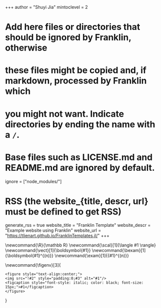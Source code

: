 <!--
Add here global page variables to use throughout your website.
-->
+++
author = "Shuyi Jia"
mintoclevel = 2

# Add here files or directories that should be ignored by Franklin, otherwise
# these files might be copied and, if markdown, processed by Franklin which
# you might not want. Indicate directories by ending the name with a `/`.
# Base files such as LICENSE.md and README.md are ignored by default.
ignore = ["node_modules/"]

# RSS (the website_{title, descr, url} must be defined to get RSS)
generate_rss = true
website_title = "Franklin Template"
website_descr = "Example website using Franklin"
website_url   = "https://tlienart.github.io/FranklinTemplates.jl/"
+++

<!--
Add here global latex commands to use throughout your pages.
-->
\newcommand{\R}{\mathbb R}
\newcommand{\scal}[1]{\langle #1 \rangle}
\newcommand{\vect}[1]{\boldsymbol{#1}}
\newcommand{\bexam}[1]{\boldsymbol{#1}^{(n)}}
\newcommand{\exam}[1]{{#1}^{(n)}}

\newcommand{\figenv}[3]{
~~~
<figure style="text-align:center;">
<img src="!#2" style="padding:0;#3" alt="#1"/>
<figcaption style="font-style: italic; color: black; font-size: 15px;">#1</figcaption>
</figure>
~~~
}
